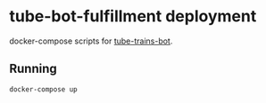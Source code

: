 # tube-bot-fulfillment deployment

docker-compose scripts for [tube-trains-bot](https://github.com/passy/tube-trains-bot).

## Running

```
docker-compose up
```
